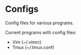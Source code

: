 # Configs
Config files for various programs.  

Current programs with config files:
- Vim (~/.vimrc)
- Tmux (~/.tmux.conf)

